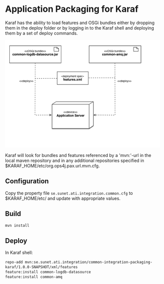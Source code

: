 # Application Packaging for Karaf
Karaf has the ability to load features and OSGi bundles either by dropping them in the deploy folder or by logging in to the Karaf shell and deploying them by a set of deploy commands.

![alt text](https://raw.githubusercontent.com/uppsala-university/common-integration/master/docs/common-integration-deployment.png "Common Integration components deployment")

Karaf will look for bundles and features referenced by a 'mvn:'-url in the local maven repository and in any additional repositories specified in $KARAF_HOME/etc/org.ops4j.pax.url.mvn.cfg.


## Configuration
Copy the property file `se.sunet.ati.integration.common.cfg` to $KARAF_HOME/etc/ and update with appropriate values.


## Build
    mvn install


## Deploy
In Karaf shell:

    repo-add mvn:se.sunet.ati.integration/common-integration-packaging-karaf/1.0.0-SNAPSHOT/xml/features
    feature:install common-logdb-datasource
    feature:install common-amq
